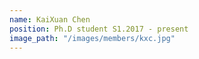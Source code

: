 ```yaml
---
name: KaiXuan Chen
position: Ph.D student S1.2017 - present
image_path: "/images/members/kxc.jpg"
---
```

